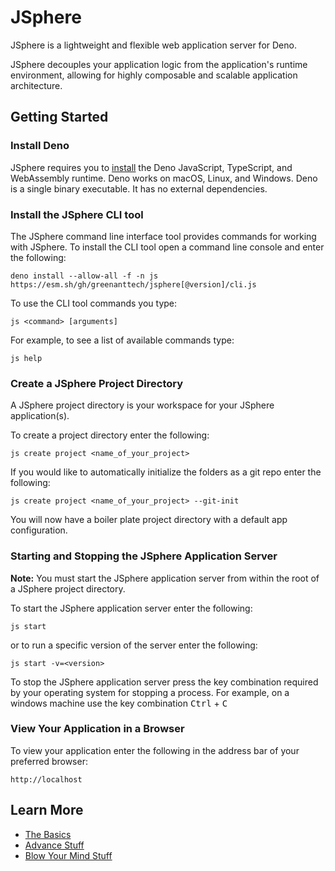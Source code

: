 # JSphere
JSphere is a lightweight and flexible web application server for Deno.

JSphere decouples your application logic from the application's runtime environment, allowing for highly composable and scalable application architecture.

## Getting Started

### Install Deno
JSphere requires you to [install](https://deno.com/manual/getting_started/installation) the Deno JavaScript, TypeScript, and WebAssembly runtime. Deno works on macOS, Linux, and Windows. Deno is a single binary executable. It has no external dependencies.

### Install the JSphere CLI tool
The JSphere command line interface tool provides commands for working with JSphere.  To install the CLI tool open a command line console and enter the following:
```
deno install --allow-all -f -n js https://esm.sh/gh/greenanttech/jsphere[@version]/cli.js
```
To use the CLI tool commands you type:
```
js <command> [arguments]
```
For example, to see a list of available commands type:
```
js help
```

### Create a JSphere Project Directory ###
A JSphere project directory is your workspace for your JSphere application(s).

To create a project directory enter the following:
```
js create project <name_of_your_project>
```
If you would like to automatically initialize the folders as a git repo enter the following:
```
js create project <name_of_your_project> --git-init
```
You will now have a boiler plate project directory with a default app configuration.

### Starting and Stopping the JSphere Application Server

**Note:**
You must start the JSphere application server from within the root of a JSphere project directory.

To start the JSphere application server enter the following:
```
js start
```
or to run a specific version of the server enter the following:
```
js start -v=<version>
```
To stop the JSphere application server press the key combination required by your operating system for stopping a process.  For example, on a windows machine use the key combination <kbd>Ctrl</kbd> + <kbd>C</kbd>

### View Your Application in a Browser ###
To view your application enter the following in the address bar of your preferred browser:
```
http://localhost
```

## Learn More ##
- [The Basics](https://deno.com/manual/getting_started/installation)
- [Advance Stuff](https://deno.com/manual/getting_started/installation)
- [Blow Your Mind Stuff](https://deno.com/manual/getting_started/installation)
